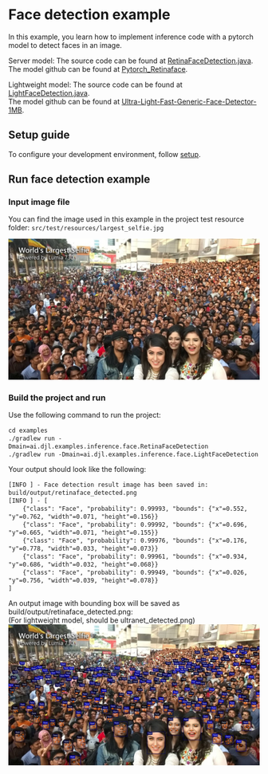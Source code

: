 # Face detection example

In this example, you learn how to implement inference code with a pytorch model to detect faces in an image.

Server model:
The source code can be found at [RetinaFaceDetection.java](https://github.com/deepjavalibrary/djl/blob/master/examples/src/main/java/ai/djl/examples/inference/face/RetinaFaceDetection.java).  
The model github can be found at [Pytorch_Retinaface](https://github.com/biubug6/Pytorch_Retinaface).

Lightweight model:
The source code can be found at [LightFaceDetection.java](https://github.com/deepjavalibrary/djl/blob/master/examples/src/main/java/ai/djl/examples/inference/face/LightFaceDetection.java).  
The model github can be found at [Ultra-Light-Fast-Generic-Face-Detector-1MB](https://github.com/Linzaer/Ultra-Light-Fast-Generic-Face-Detector-1MB).

## Setup guide

To configure your development environment, follow [setup](../../docs/development/setup.md).

## Run face detection example

### Input image file
You can find the image used in this example in the project test resource folder: `src/test/resources/largest_selfie.jpg`

![selfie](../src/test/resources/largest_selfie.jpg)

### Build the project and run
Use the following command to run the project:

```
cd examples
./gradlew run -Dmain=ai.djl.examples.inference.face.RetinaFaceDetection
./gradlew run -Dmain=ai.djl.examples.inference.face.LightFaceDetection
```

Your output should look like the following:

```text
[INFO ] - Face detection result image has been saved in: build/output/retinaface_detected.png
[INFO ] - [
	{"class": "Face", "probability": 0.99993, "bounds": {"x"=0.552, "y"=0.762, "width"=0.071, "height"=0.156}}
	{"class": "Face", "probability": 0.99992, "bounds": {"x"=0.696, "y"=0.665, "width"=0.071, "height"=0.155}}
	{"class": "Face", "probability": 0.99976, "bounds": {"x"=0.176, "y"=0.778, "width"=0.033, "height"=0.073}}
	{"class": "Face", "probability": 0.99961, "bounds": {"x"=0.934, "y"=0.686, "width"=0.032, "height"=0.068}}
	{"class": "Face", "probability": 0.99949, "bounds": {"x"=0.026, "y"=0.756, "width"=0.039, "height"=0.078}}
]
```

An output image with bounding box will be saved as build/output/retinaface_detected.png:  
(For lightweight model, should be ultranet_detected.png)
![detected-faces](img/retinaface_detected.png)
